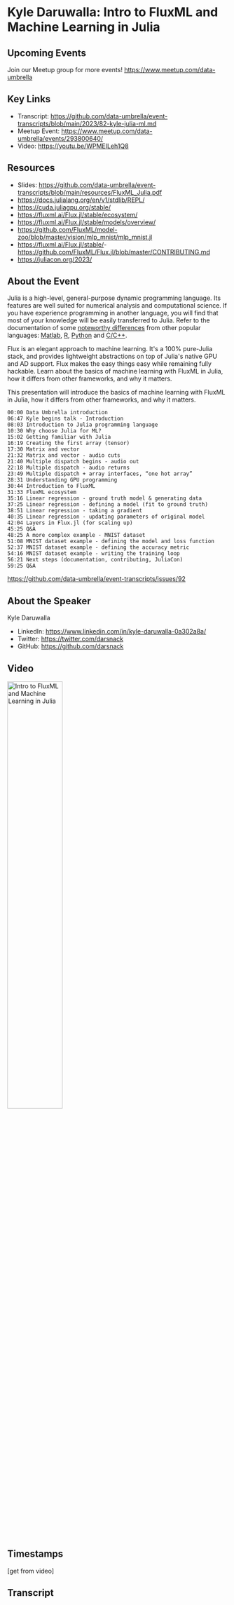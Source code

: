 # Kyle Daruwalla: Intro to FluxML and Machine Learning in Julia
## Upcoming Events
Join our Meetup group for more events!
https://www.meetup.com/data-umbrella

## Key Links
- Transcript: https://github.com/data-umbrella/event-transcripts/blob/main/2023/82-kyle-julia-ml.md
- Meetup Event: https://www.meetup.com/data-umbrella/events/293800640/
- Video: https://youtu.be/WPMEILeh1Q8


## Resources
- Slides: https://github.com/data-umbrella/event-transcripts/blob/main/resources/FluxML_Julia.pdf
- https://docs.julialang.org/en/v1/stdlib/REPL/
- https://cuda.juliagpu.org/stable/ 
- https://fluxml.ai/Flux.jl/stable/ecosystem/ 
- https://fluxml.ai/Flux.jl/stable/models/overview/ 
- https://github.com/FluxML/model-zoo/blob/master/vision/mlp_mnist/mlp_mnist.jl 
- https://fluxml.ai/Flux.jl/stable/ 
​​- https://github.com/FluxML/Flux.jl/blob/master/CONTRIBUTING.md 
- https://juliacon.org/2023/

## About the Event
Julia is a high-level, general-purpose dynamic programming language. Its features are well suited for numerical analysis and computational science. If you have experience programming in another language, you will find that most of your knowledge will be easily transferred to Julia. Refer to the documentation of some [noteworthy differences](https://docs.julialang.org/en/v1/manual/noteworthy-differences/) from other popular languages: [Matlab](https://docs.julialang.org/en/v1/manual/noteworthy-differences/#Noteworthy-differences-from-MATLAB), [R](https://docs.julialang.org/en/v1/manual/noteworthy-differences/#Noteworthy-differences-from-R), [Python](https://docs.julialang.org/en/v1/manual/noteworthy-differences/#Noteworthy-differences-from-Python-1) and [C/C++](https://docs.julialang.org/en/v1/manual/noteworthy-differences/#Noteworthy-differences-from-C/C).

Flux is an elegant approach to machine learning. It's a 100% pure-Julia stack, and provides lightweight abstractions on top of Julia's native GPU and AD support. Flux makes the easy things easy while remaining fully hackable. Learn about the basics of machine learning with FluxML in Julia, how it differs from other frameworks, and why it matters.

This presentation will introduce the basics of machine learning with FluxML in Julia, how it differs from other frameworks, and why it matters.
```
00:00 Data Umbrella introduction 
06:47 Kyle begins talk - Introduction
08:03 Introduction to Julia programming language
10:30 Why choose Julia for ML?
15:02 Getting familiar with Julia
16:19 Creating the first array (tensor)
17:30 Matrix and vector
21:32 Matrix and vector - audio cuts
21:40 Multiple dispatch begins - audio out
22:18 Multiple dispatch - audio returns
23:49 Multiple dispatch + array interfaces, “one hot array”
28:31 Understanding GPU programming
30:44 Introduction to FluxML
31:33 FluxML ecosystem
35:16 Linear regression - ground truth model & generating data
37:25 Linear regression - defining a model (fit to ground truth)
38:51 Linear regression - taking a gradient
40:35 Linear regression - updating parameters of original model
42:04 Layers in Flux.jl (for scaling up)
45:25 Q&A
48:25 A more complex example - MNIST dataset
51:08 MNIST dataset example - defining the model and loss function
52:37 MNIST dataset example - defining the accuracy metric
54:16 MNIST dataset example - writing the training loop
56:21 Next steps (documentation, contributing, JuliaCon)
59:25 Q&A
```
https://github.com/data-umbrella/event-transcripts/issues/92


## About the Speaker
Kyle Daruwalla

- LinkedIn: https://www.linkedin.com/in/kyle-daruwalla-0a302a8a/  
- Twitter: https://twitter.com/darsnack
- GitHub: https://github.com/darsnack

## Video
<a href="http://www.youtube.com/watch?feature=player_embedded&v=WPMEILeh1Q8" target="_blank"><img src="http://img.youtube.com/vi/WPMEILeh1Q8/0.jpg"
alt="Intro to FluxML and Machine Learning in Julia" width="50%" /></a>

## Timestamps
[get from video]

## Transcript
